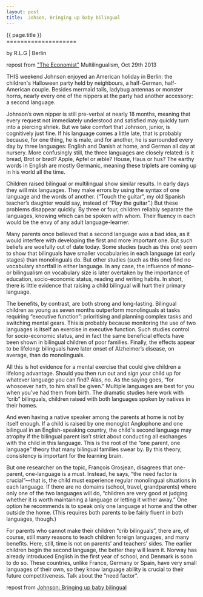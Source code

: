 ```yaml
---
layout: post
title:  Johson, Bringing up baby bilingual
---
```


<div class="page_title"> {{ page.title }} </div>
====================

by <span class="post_author">R.L.G</span> | Berlin

<p class="meta">repost from <a href="http://http://www.economist.com/">"The Economist"</a> Multilingualism, Oct 29th 2013</p>

THIS weekend Johnson enjoyed an American holiday in Berlin: the children's Halloween party held by neighbours, a half-German, half-American couple. Besides mermaid tails, ladybug antennas or monster horns, nearly every one of the nippers at the party had another accessory: a second language.
<!-- more -->

Johnson’s own nipper is still pre-verbal at nearly 18 months, meaning that every request not immediately understood and satisfied may quickly turn into a piercing shriek. But we take comfort that Johnson, junior, is cognitively just fine. If his language comes a little late, that is probably because, for one thing, he is male, and for another, he is surrounded every day by three languages: English and Danish at home, and German all day at nursery. More confusingly still, the three languages are closely related: is it bread, Brot or brød? Apple, Apfel or æble? House, Haus or hus? The earthy words in English are mostly Germanic, meaning these triplets are coming up in his world all the time.

Children raised bilingual or multilingual show similar results. In early days they will mix languages. They make errors by using the syntax of one language and the words of another. (“Touch the guitar”, my old Spanish teacher’s daughter would say, instead of “Play the guitar”.) But these problems disappear quickly. By three or four, children reliably separate the languages, knowing which can be spoken with whom. Their fluency in each would be the envy of any adult language-learner.

Many parents once believed that a second language was a bad idea, as it would interfere with developing the first and more important one. But such beliefs are woefully out of date today. Some studies (such as this one) seem to show that bilinguals have smaller vocabularies in each language (at early stages) than monolinguals do. But other studies (such as this one) find no vocabulary shortfall in either language. In any case, the influence of mono- or bilingualism on vocabulary size is later overtaken by the importance of education, socio-economic status, reading and writing habits. In short, there is little evidence that raising a child bilingual will hurt their primary language.

The benefits, by contrast, are both strong and long-lasting. Bilingual children as young as seven months outperform monolinguals at tasks requiring “executive function”: prioritising and planning complex tasks and switching mental gears. This is probably because monitoring the use of two languages is itself an exercise in executive function. Such studies control for socio-economic status, and in fact the same beneficial effects have been shown in bilingual children of poor families. Finally, the effects appear to be lifelong: bilinguals have later onset of Alzheimer’s disease, on average, than do monolinguals.

All this is hot evidence for a mental exercise that could give children a lifelong advantage. Should you then run out and sign your child up for whatever language you can find? Alas, no. As the saying goes, “for whosoever hath, to him shall be given.” Multiple languages are best for you when you’ve had them from birth. The dramatic studies here work with “crib” bilinguals, children raised with both languages spoken by natives in their homes.

And even having a native speaker among the parents at home is not by itself enough. If a child is raised by one monoglot Anglophone and one bilingual in an English-speaking country, the child's second language may atrophy if the bilingual parent isn’t strict about conducting all exchanges with the child in this language. This is the root of the “one parent, one language” theory that many bilingual families swear by. By this theory, consistency is important for the learning brain. 

But one researcher on the topic, François Grosjean, disagrees that one-parent, one-language is a must. Instead, he says, “the need factor is crucial”—that is, the child must experience regular monolingual situations in each language. If there are no domains (school, travel, grandparents) where only one of the two languages will do, “children are very good at judging whether it is worth maintaining a language or letting it wither away.” One option he recommends is to speak only one language at home and the other outside the home. (This requires both parents to be fairly fluent in both languages, though.) 

For parents who cannot make their children “crib bilinguals”, there are, of course, still many reasons to teach children foreign languages, and many benefits. Here, still, time is not on parents’ and teachers’ sides. The earlier children begin the second language, the better they will learn it. Norway has already introduced English in the first year of school, and Denmark is soon to do so. These countries, unlike France, Germany or Spain, have very small languages of their own, so they know language ability is crucial to their future competitiveness. Talk about the “need factor”.

<span class="repost_link">repost from <a href="http://http://www.economist.com/blogs/prospero/2013/10/multilingualism-0">Johnson: Bringing up baby bilingual</a></span>

